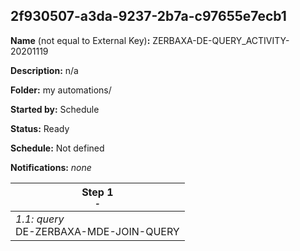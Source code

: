 ## 2f930507-a3da-9237-2b7a-c97655e7ecb1

**Name** (not equal to External Key)**:** ZERBAXA-DE-QUERY_ACTIVITY-20201119

**Description:** n/a

**Folder:** my automations/

**Started by:** Schedule

**Status:** Ready

**Schedule:** Not defined

**Notifications:** _none_


| Step 1<br>_<small>-</small>_ |
| --- |
| _1.1: query_<br>DE-ZERBAXA-MDE-JOIN-QUERY |
